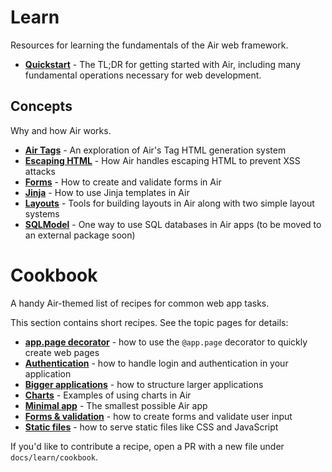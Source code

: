 # Learn 

Resources for learning the fundamentals of the Air web framework.

- **[Quickstart](quickstart.md)** - The TL;DR for getting started with Air, including many fundamental operations necessary for web development.

## Concepts

Why and how Air works.

- **[Air Tags](air_tags.md)** - An exploration of Air's Tag HTML generation system
- **[Escaping HTML](escaping_html.md)** - How Air handles escaping HTML to prevent XSS attacks
- **[Forms](forms.md)** - How to create and validate forms in Air
- **[Jinja](jinja.md)** - How to use Jinja templates in Air
- **[Layouts](layouts.md)** - Tools for building layouts in Air along with two simple layout systems
- **[SQLModel](sqlmodel.md)** - One way to use SQL databases in Air apps (to be moved to an external package soon)

# Cookbook

A handy Air-themed list of recipes for common web app tasks.

This section contains short recipes. See the topic pages for details:

- **[app.page decorator](cookbook/page-decorator.md)** - how to use the `@app.page` decorator to quickly create web pages
- **[Authentication](cookbook/authentication.md)** - how to handle login and authentication in your application
- **[Bigger applications](cookbook/bigger-applications.md)** - how to structure larger applications
- **[Charts](cookbook/charts.md)** - Examples of using charts in Air
- **[Minimal app](cookbook/minimal.md)** - The smallest possible Air app
- **[Forms & validation](cookbook/forms.md)** - how to create forms and validate user input
- **[Static files](cookbook/static.md)** - how to serve static files like CSS and JavaScript

If you'd like to contribute a recipe, open a PR with a new file under `docs/learn/cookbook`.

